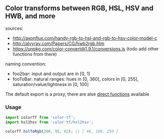 ## Color transforms between RGB, HSL, HSV and HWB, and more

sources:

* http://axonflux.com/handy-rgb-to-hsl-and-rgb-to-hsv-color-model-c
* http://alvyray.com/Papers/CG/hwb2rgb.htm
* https://unpkg.com/color-convert@1.9.1/conversions.js (todo add other functions from there)

naming convention:

* foo2bar: input and output are in [0, 1]
* fooToBar: natural ranges: hues in [0, 360[, colors in [0, 255], saturation/value/lightness in [0, 100]

The default export is a proxy, there are alse [direct functions](https://unpkg.com/color-tf@5.0.0-beta2/src/) available

### Usage

```js
import colorTf from 'color-tf';
import hsl2hsv from 'color-tf/hsl2hsv';

colorTf.hslToRgb(200, 95, 62); // [ 66, 189, 250 ]
```
